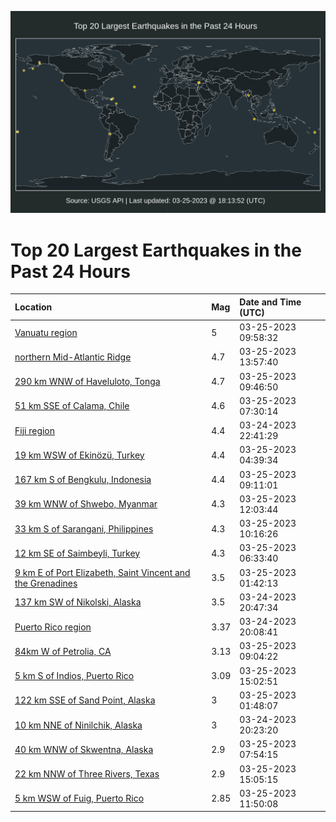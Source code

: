 ![Map](./map.png)

# Top 20 Largest Earthquakes in the Past 24 Hours

| Location | Mag | Date and Time (UTC) |
|:---|:---|:---|
| [Vanuatu region](https://earthquake.usgs.gov/earthquakes/eventpage/us7000jmnp) | 5 | 03-25-2023 09:58:32 |
| [northern Mid-Atlantic Ridge](https://earthquake.usgs.gov/earthquakes/eventpage/us7000jmpa) | 4.7 | 03-25-2023 13:57:40 |
| [290 km WNW of Haveluloto, Tonga](https://earthquake.usgs.gov/earthquakes/eventpage/us7000jmnm) | 4.7 | 03-25-2023 09:46:50 |
| [51 km SSE of Calama, Chile](https://earthquake.usgs.gov/earthquakes/eventpage/us7000jmn5) | 4.6 | 03-25-2023 07:30:14 |
| [Fiji region](https://earthquake.usgs.gov/earthquakes/eventpage/us7000jmlr) | 4.4 | 03-24-2023 22:41:29 |
| [19 km WSW of Ekinözü, Turkey](https://earthquake.usgs.gov/earthquakes/eventpage/us7000jmme) | 4.4 | 03-25-2023 04:39:34 |
| [167 km S of Bengkulu, Indonesia](https://earthquake.usgs.gov/earthquakes/eventpage/us7000jmnk) | 4.4 | 03-25-2023 09:11:01 |
| [39 km WNW of Shwebo, Myanmar](https://earthquake.usgs.gov/earthquakes/eventpage/us7000jmp2) | 4.3 | 03-25-2023 12:03:44 |
| [33 km S of Sarangani, Philippines](https://earthquake.usgs.gov/earthquakes/eventpage/us7000jmnr) | 4.3 | 03-25-2023 10:16:26 |
| [12 km SE of Saimbeyli, Turkey](https://earthquake.usgs.gov/earthquakes/eventpage/us7000jmmu) | 4.3 | 03-25-2023 06:33:40 |
| [9 km E of Port Elizabeth, Saint Vincent and the Grenadines](https://earthquake.usgs.gov/earthquakes/eventpage/us7000jmmd) | 3.5 | 03-25-2023 01:42:13 |
| [137 km SW of Nikolski, Alaska](https://earthquake.usgs.gov/earthquakes/eventpage/ak0233tlsmm2) | 3.5 | 03-24-2023 20:47:34 |
| [Puerto Rico region](https://earthquake.usgs.gov/earthquakes/eventpage/pr71401428) | 3.37 | 03-24-2023 20:08:41 |
| [84km W of Petrolia, CA](https://earthquake.usgs.gov/earthquakes/eventpage/nc73861995) | 3.13 | 03-25-2023 09:04:22 |
| [5 km S of Indios, Puerto Rico](https://earthquake.usgs.gov/earthquakes/eventpage/pr71401493) | 3.09 | 03-25-2023 15:02:51 |
| [122 km SSE of Sand Point, Alaska](https://earthquake.usgs.gov/earthquakes/eventpage/us7000jmlz) | 3 | 03-25-2023 01:48:07 |
| [10 km NNE of Ninilchik, Alaska](https://earthquake.usgs.gov/earthquakes/eventpage/ak0233tlng6y) | 3 | 03-24-2023 20:23:20 |
| [40 km WNW of Skwentna, Alaska](https://earthquake.usgs.gov/earthquakes/eventpage/ak0233v1mskc) | 2.9 | 03-25-2023 07:54:15 |
| [22 km NNW of Three Rivers, Texas](https://earthquake.usgs.gov/earthquakes/eventpage/tx2023fwur) | 2.9 | 03-25-2023 15:05:15 |
| [5 km WSW of Fuig, Puerto Rico](https://earthquake.usgs.gov/earthquakes/eventpage/pr71401483) | 2.85 | 03-25-2023 11:50:08 |
